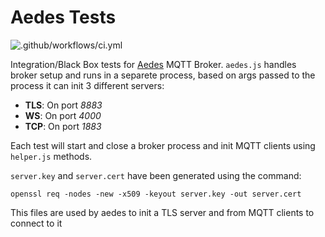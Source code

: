 # Aedes Tests

![.github/workflows/ci.yml](https://github.com/moscajs/aedes-tests/workflows/.github/workflows/ci.yml/badge.svg)

Integration/Black Box tests for [Aedes](https://github.com/moscajs/aedes) MQTT Broker. `aedes.js` handles broker setup and runs in a separete process, based on args passed to the process it can init 3 different servers:

- __TLS__: On port _8883_
- __WS__: On port _4000_
- __TCP__: On port _1883_

Each test will start and close a broker process and init MQTT clients using `helper.js` methods.

`server.key` and `server.cert` have been generated using the command:

`openssl req -nodes -new -x509 -keyout server.key -out server.cert`

This files are used by aedes to init a TLS server and from MQTT clients to connect to it
